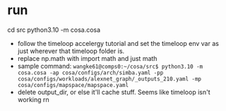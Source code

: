 # run

cd src
python3.10 -m cosa.cosa

- follow the timeloop accelergy tutorial and set the timeloop env var as just wherever that timeloop folder is.
- replace np.math with import math and just math
- sample command: `wangke61@comps0:~/cosa/src$ python3.10 -m cosa.cosa -ap cosa/configs/arch/simba.yaml -pp cosa/configs/workloads/alexnet_graph/_outputs_210.yaml -mp cosa/configs/mapspace/mapspace.yaml`
- delete output_dir, or else it'll cache stuff. Seems like timeloop isn't working rn